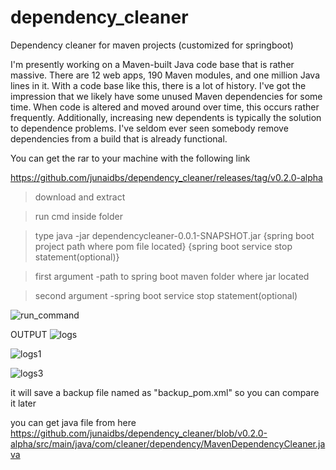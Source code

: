 # dependency_cleaner
Dependency cleaner for maven projects (customized for springboot)

I'm presently working on a Maven-built Java code base that is rather massive. 
There are 12 web apps, 190 Maven modules, and one million Java lines in it. With a code base like this, there is a lot of history. 
I've got the impression that we likely have some unused Maven dependencies for some time. When code is altered and moved around over time, 
this occurs rather frequently. Additionally, increasing new dependents is typically the solution to dependence problems. 
I've seldom ever seen somebody remove dependencies from a build that is already functional.


 You can get the rar to your machine with the following link
 
https://github.com/junaidbs/dependency_cleaner/releases/tag/v0.2.0-alpha

>download and extract

> run cmd inside folder

> type  java -jar dependencycleaner-0.0.1-SNAPSHOT.jar {spring boot project path where pom file located} {spring boot service stop statement(optional)}

>first argument -path to spring boot maven folder where jar located

>second argument -spring boot service stop statement(optional)

![run_command](https://user-images.githubusercontent.com/70962606/195415362-b98451e9-0fb9-4860-93e0-490d9bdf68fc.jpg)


OUTPUT
![logs](https://user-images.githubusercontent.com/70962606/195415565-813bf577-e338-44ac-9ccf-968abd717a59.jpg)


![logs1](https://user-images.githubusercontent.com/70962606/195415717-1d79042b-0725-4d9a-8da1-0766fdb9693f.jpg)


![logs3](https://user-images.githubusercontent.com/70962606/195415732-71b7ee81-ba4e-4825-a007-68487fac5f91.jpg)

it will save a backup file named as "backup_pom.xml" so you can compare it later


you can get java file from here https://github.com/junaidbs/dependency_cleaner/blob/v0.2.0-alpha/src/main/java/com/cleaner/dependency/MavenDependencyCleaner.java
